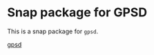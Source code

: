 # Snap package for GPSD

This is a snap package for `gpsd`.

[gpsd](https://gpsd.gitlab.io/gpsd/index.html)
